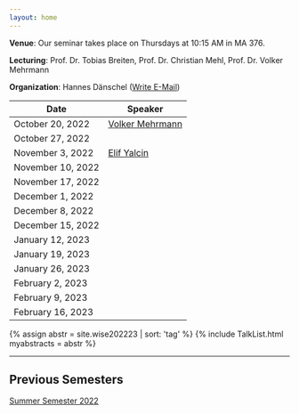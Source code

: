```yaml
---
layout: home
---
```


**Venue**: Our seminar takes place on Thursdays at 10:15 AM in MA 376.

**Lecturing**: Prof. Dr. Tobias Breiten, Prof. Dr. Christian Mehl, Prof. Dr. Volker Mehrmann

**Organization**: Hannes Dänschel ([Write E-Mail](mailto:daenschel@math.tu-berlin.de))


| Date              | Speaker                 |
|-------------------|-------------------------|
| October  20, 2022 | [Volker Mehrmann](#1)   |
| October  27, 2022 |						  |
| November  3, 2022 | [Elif Yalcin](#2 "Wurstsalat")		|
| November 10, 2022 |                         |
| November 17, 2022 |                         |
| December  1, 2022 |                         |
| December  8, 2022 |                         |
| December 15, 2022 |                         |
| January  12, 2023 |                         |
| January  19, 2023 |                         |
| January  26, 2023 |                         |
| February  2, 2023 |                         |
| February  9, 2023 |                         |
| February 16, 2023 |                         |


{% assign abstr = site.wise202223 | sort: 'tag' %}
{% include TalkList.html myabstracts = abstr %}

*** 
## Previous Semesters
[Summer Semester 2022](/SoSe2022)
